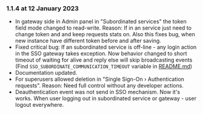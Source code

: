 ### 1.1.4 at 12 January 2023

- In gateway side in Admin panel in "Subordinated services" the token field mode changed to read-write. Reason: If in an service just need to change token and and keep requests stats on. Also this fixes bug, when new instance have different token before and after saving. 
- Fixed critical bug: If an subordinated service is off-line - any login action in the SSO gateway takes exception. Now behavior changed to short timeout of waiting for alive and reply else will skip broadcasting events (Find `SSO_SUBORDINATE_COMMUNICATION_TIMEOUT` variable in [README.md](README.md))
- Documentation updated.
- For superusers allowed deletion in "Single Sign-On › Authentication requests". Reason: Need full control without any developer actions.
- Deauthentication event was not send in SSO mechanism. Now it's works. When user logging out in subordinated service or gateway - user logout everywhere.